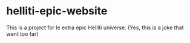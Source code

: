 # helliti-epic-website
This is a project for le extra epic Helliti universe.
(Yes, this is a joke that went too far)